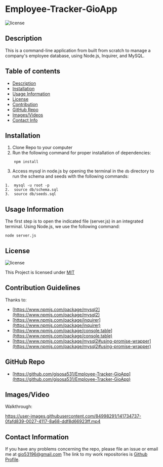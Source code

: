 # Employee-Tracker-GioApp
![license](https://img.shields.io/badge/License-MIT-yellow.svg)

## Description
This is a command-line application from built from scratch to manage a company's employee database, using Node.js, Inquirer, and MySQL.

## Table of contents

* [Description](#description)
* [Installation](#installation)
* [Usage Information](#usage)
* [License](#license) 
* [Contribution](#contribution)
* [GitHub Repo](#GitHub)
* [Images/Videos](#Images)
* [Contact Info](#questions)

## Installation
1. Clone Repo to your computer
2. Run the following command for proper installation of dependencies:
```
    npm install
```
3. Access mysql in node.js by opening the terminal in the `db` directory to run the schema and seeds with the following commands:
```
1.  mysql -u root -p
2.  source db/schema.sql
3.  source db/seeds.sql
```

## Usage Information
The first step is to open the indicated file (server.js) in an integrated terminal. 
Using Node.js, we use the following command:
```
node server.js 
```

## License
![license](https://img.shields.io/badge/License-MIT-yellow.svg)

This Project is licensed under [MIT](https://opensource.org/licenses/MIT)

## Contribution Guidelines
Thanks to:
* [https://www.npmjs.com/package/mysql2](https://www.npmjs.com/package/mysql2)
* [https://www.npmjs.com/package/inquirer](https://www.npmjs.com/package/inquirer)
* [https://www.npmjs.com/package/console.table](https://www.npmjs.com/package/console.table)
* [https://www.npmjs.com/package/mysql2#using-promise-wrapper](https://www.npmjs.com/package/mysql2#using-promise-wrapper)

## GitHub Repo 
* [https://github.com/gisosa531/Employee-Tracker-GioApp](https://github.com/gisosa531/Employee-Tracker-GioApp)


## Images/Video
Walkthrough:




https://user-images.githubusercontent.com/84998291/141734737-0fafd839-0027-4117-8a68-ddf8d66923ff.mp4




## Contact Information
If you have any problems concerning the repo, please file an issue or email me at 
gio53196@gmail.com
The link to my work repositories is 
[Github Profile](https://github.com/gisosa531/).
